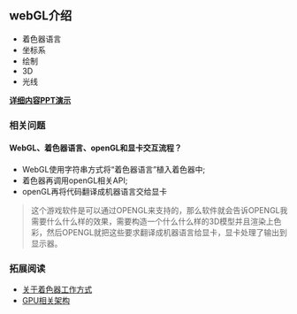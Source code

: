 ## webGL介绍
* 着色器语言
* 坐标系
* 绘制
* 3D
* 光线


__[详细内容PPT演示](https://1drv.ms/p/s!AlXIbur3cOI2fjsLL18G9BZm-8g)__

### 相关问题

#### WebGL、着色器语言、openGL和显卡交互流程？

* WebGL使用字符串方式将“着色器语言”植入着色器中;
* 着色器再调用openGL相关API;
* openGL再将代码翻译成机器语言交给显卡

> 这个游戏软件是可以通过OPENGL来支持的，那么软件就会告诉OPENGL我需要什么什么样的效果，需要构造一个什么什么样的3D模型并且渲染上色彩，然后OPENGL就把这些要求翻译成机器语言给显卡，显卡处理了输出到显示器。


### 拓展阅读
* [关于着色器工作方式](http://tieba.baidu.com/p/2523332653?traceid=)
* [GPU相关架构](http://www.360doc.com/content/13/1121/13/13669504_331012739.shtml)

